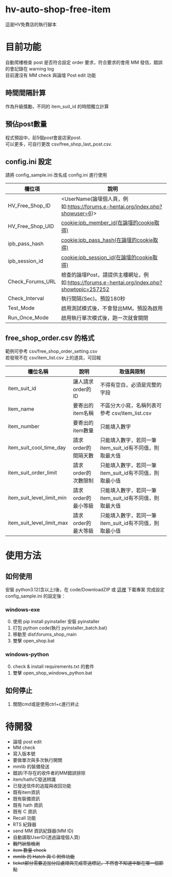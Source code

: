 # hv-auto-shop-free-item
這是HV免費店的執行腳本

# 目前功能
自動爬樓檢查 post 是否符合設定 order 要求，符合要求的會用 MM 發信，錯誤的會記錄在 warning log  
目前還沒有 MM check 與論壇 Post edit 功能

## 時間間隔計算
作為升級獎勵，不同的 item_suit_id 的時間獨立計算  

## 預佔post數量
程式預設中，前5個post會是店家post.  
可以更多，可自行更改 csv/free_shop_last_post.csv.

## config.ini 設定
請將 config_sample.ini 改名成 config.ini 進行使用  

| 欄位項 | 說明 |
|----------|----------|
| HV_Free_Shop_ID | <UserName(論壇個人頁，例如:https://forums.e-hentai.org/index.php?showuser=6)> |
| HV_Free_Shop_UID | <cookie:ipb_member_id(在論壇的cookie取得)> |
| ipb_pass_hash | <cookie:ipb_pass_hash(在論壇的cookie取得)> |
| ipb_session_id | <cookie:ipb_session_id(在論壇的cookie取得)> |
| Check_Forums_URL | 檢查的論壇Post，請提供主樓網址，例如:https://forums.e-hentai.org/index.php?showtopic=257252  |
| Check_Interval | 執行間隔(Sec)。預設180秒 |
| Test_Mode | 啟用測試模式後，不會發出MM。預設為啟用 |
| Run_Once_Mode | 啟用執行單次模式後，跑一次就會關閉 |

## free_shop_order.csv 的格式
範例可參考 csv/free_shop_order_setting.csv  
若發現不在 csv/item_list.csv 上的道具，可回報

| 欄位名稱 | 說明 | 取值與限制 |
|----------|----------|----------|
| item_suit_id | 讓人請求order的ID | 不得有空白，必須是完整的字段 |
| item_name |  要寄出的item名稱 | 不區分大小寫，名稱列表可參考 csv/item_list.csv
| item_number | 要寄出的item數量 | 只能填入數字
| item_suit_cool_time_day | 請求order的間隔天數 | 只能填入數字，若同一筆item_suit_id有不同值，則取最大值
| item_suit_order_limit | 請求order的次數限制 | 只能填入數字，若同一筆item_suit_id有不同值，則取最小值
| item_suit_level_limit_min | 請求order的最小等級 | 只能填入數字，若同一筆item_suit_id有不同值，則取最大值
| item_suit_level_limit_max | 請求order的最大等級 | 只能填入數字，若同一筆item_suit_id有不同值，則取最小值

# 使用方法
## 如何使用
安裝 python3.12(含以上)後，在 code/DownloadZIP 或 [這裡](https://github.com/ericericsw/hv-auto-shop-free-item/archive/refs/heads/main.zip) 下載專案
完成設定 config_sample.ini 的設定後：  
### windows-exe
0. 使用 pip install pyinstaller 安裝 pyinstaller 
1. 打包 python code(執行 pyinstaller_batch.bat)
2. 移動至 dist\forums_shop_main
3. 雙擊 open_shop.bat

### windows-python
0. check & install requirements.txt 的套件
1. 雙擊 open_shop_windows_python.bat

## 如何停止
1. 關閉cmd或是使用ctrl+c進行終止

# 待開發
* 論壇 post edit
* MM check
* 寫入版本號
* 要做單次與多次執行開關
* mmlib 的裝備發送
* 錯誤/不存在的收件者的MM錯誤排除
* item/hath/C發送辨識
* 已發送信件的追蹤與收回功能
* 既有item資訊
* 既有裝備資訊
* 既有 hath 資訊
* 既有 C 資訊
* Recall 功能
* RTS 紀錄器
* send MM 資訊紀錄器(MM ID)
* 自動讀取UserID(透過論壇個人頁)
* ~~戰鬥狀態檢測~~
* ~~item 數量 check~~
* ~~mmlib 的 Hatch 與 C 附件功能~~
* ~~ticket部分需要追加分段處理與完成寄送標記，不然會不知道中斷在哪一個節點~~